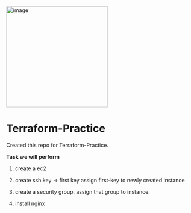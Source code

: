 <img width="269" alt="image" src="https://github.com/user-attachments/assets/0662af3e-be7f-45c2-a465-a68d0761e297" />





# Terraform-Practice
Created this repo for Terraform-Practice. 

**Task we will perform**
1) create a ec2

2) create ssh.key -> first key
assign first-key to newly created instance

3) create a security group.
assign that group to instance.

4) install nginx
